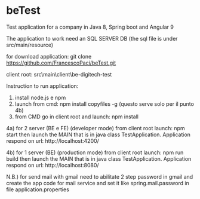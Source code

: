 # beTest

Test application for a company in Java 8, Spring boot and Angular 9

The application to work need an SQL SERVER DB (the sql file is under src/main/resource)

for download application: git clone https://github.com/FrancescoPaci/beTest.git

client root: src\main\client\be-digitech-test

Instruction to run application:
  
  1) install node.js e npm
  2) launch from cmd: npm install copyfiles -g (questo serve solo per il punto 4b)
  3) from CMD go in client root and launch: npm install
  
  4a) for 2 server (BE e FE) (developer mode) from client root launch: npm start 
      then launch the MAIN that is in java class TestApplication.
      Application respond on url: http://localhost:4200/
      
  4b) for 1 server (BE) (production mode) from client root launch: npm run build 
      then launch the MAIN that is in java class TestApplication.
      Application respond on url: http://localhost:8080/
  
  N.B.) for send mail with gmail need to abilitate 2 step password in gmail and create the app code for mail service
      and set it like spring.mail.password in file application.properties
